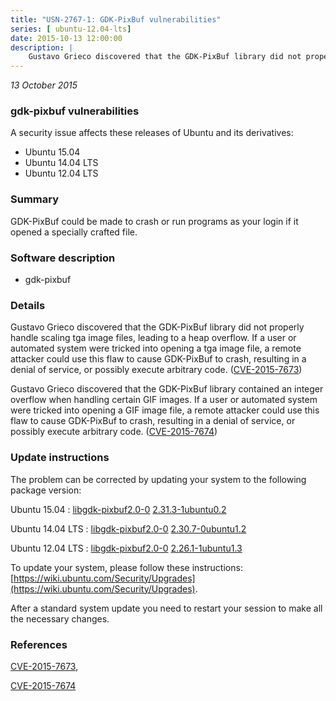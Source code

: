 ```yaml
---
title: "USN-2767-1: GDK-PixBuf vulnerabilities"
series: [ ubuntu-12.04-lts]
date: 2015-10-13 12:00:00
description: |
    Gustavo Grieco discovered that the GDK-PixBuf library did not properly handle scaling tga image files, leading to a heap overflow. If a user or automated system were tricked into opening a tga image file, a remote attacker could use this flaw to cause GDK-PixBuf to crash, resulting in a denial of service, or possibly execute arbitrary code. ([CVE-2015-7673](http://people.ubuntu.com/~ubuntu-security/cve/CVE-2015-7673))
--- 
```

 
 

*13 October 2015*

### gdk-pixbuf vulnerabilities

A security issue affects these releases of Ubuntu and its derivatives:

* Ubuntu 15.04
* Ubuntu 14.04 LTS
* Ubuntu 12.04 LTS

### Summary

GDK-PixBuf could be made to crash or run programs as your login if it opened a specially crafted file.

### Software description

* gdk-pixbuf 

### Details

Gustavo Grieco discovered that the GDK-PixBuf library did not properly handle scaling tga image files, leading to a heap overflow. If a user or automated system were tricked into opening a tga image file, a remote attacker could use this flaw to cause GDK-PixBuf to crash, resulting in a denial of service, or possibly execute arbitrary code. ([CVE-2015-7673](http://people.ubuntu.com/~ubuntu-security/cve/CVE-2015-7673))

Gustavo Grieco discovered that the GDK-PixBuf library contained an integer overflow when handling certain GIF images. If a user or automated system were tricked into opening a GIF image file, a remote attacker could use this flaw to cause GDK-PixBuf to crash, resulting in a denial of service, or possibly execute arbitrary code. ([CVE-2015-7674](http://people.ubuntu.com/~ubuntu-security/cve/CVE-2015-7674)) 

### Update instructions

The problem can be corrected by updating your system to the following package version:

Ubuntu 15.04
 : [libgdk-pixbuf2.0-0](https://launchpad.net/ubuntu/+source/gdk-pixbuf) <span> [2.31.3-1ubuntu0.2](https://launchpad.net/ubuntu/+source/gdk-pixbuf/2.31.3-1ubuntu0.2) </span> 

Ubuntu 14.04 LTS
 : [libgdk-pixbuf2.0-0](https://launchpad.net/ubuntu/+source/gdk-pixbuf) <span> [2.30.7-0ubuntu1.2](https://launchpad.net/ubuntu/+source/gdk-pixbuf/2.30.7-0ubuntu1.2) </span> 

Ubuntu 12.04 LTS
 : [libgdk-pixbuf2.0-0](https://launchpad.net/ubuntu/+source/gdk-pixbuf) <span> [2.26.1-1ubuntu1.3](https://launchpad.net/ubuntu/+source/gdk-pixbuf/2.26.1-1ubuntu1.3) </span> 

To update your system, please follow these instructions: [https://wiki.ubuntu.com/Security/Upgrades](https://wiki.ubuntu.com/Security/Upgrades).

After a standard system update you need to restart your session to make all the necessary changes. 

### References

 
 [CVE-2015-7673](http://people.ubuntu.com/~ubuntu-security/cve/CVE-2015-7673), 

 [CVE-2015-7674](http://people.ubuntu.com/~ubuntu-security/cve/CVE-2015-7674)
 

